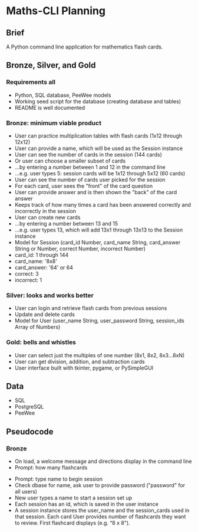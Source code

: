 # Maths-CLI Planning

## Brief

A Python command line application for mathematics flash cards.

## Bronze, Silver, and Gold

### Requirements all

- Python, SQL database, PeeWee models
- Working seed script for the database (creating database and tables)
- README is well documented

### Bronze: minimum viable product

- User can practice multiplication tables with flash cards (1x12 through 12x12)
- User can provide a name, which will be used as the Session instance
- User can see the number of cards in the session (144 cards)
- Or user can choose a smaller subset of cards
- ...by entering a number between 1 and 12 in the command line
- ...e.g. user types 5: session cards will be 1x12 through 5x12 (60 cards)
- User can see the number of cards user picked for the session
- For each card, user sees the "front" of the card question
- User can provide answer and is then shown the "back" of the card answer
- Keeps track of how many times a card has been answered correctly and incorrectly in the session
- User can create new cards
- ...by entering a number between 13 and 15
- ...e.g. user types 13, which will add 13x1 through 13x13 to the Session instance
- Model for Session (card_id Number, card_name String, card_answer String or Number, correct Number, incorrect Number)
- card_id: 1 through 144
- card_name: '8x8'
- card_answer: '64' or 64
- correct: 3
- incorrect: 1

### Silver: looks and works better

- User can login and retrieve flash cards from previous sessions
- Update and delete cards
- Model for User (user_name String, user_password String, session_ids Array of Numbers)

### Gold: bells and whistles

- User can select just the multiples of one number (8x1, 8x2, 8x3...8xN)
- User can get division, addition, and subtraction cards
- User interface built with tkinter, pygame, or PySimpleGUI

## Data

- SQL
- PostgreSQL
- PeeWee

## Pseudocode

### Bronze

- On load, a welcome message and directions display in the command line
- Prompt: how many flashcards

* Prompt: type name to begin session
* Check dbase for name, ask user to provide password ("password" for all users)
* New user types a name to start a session set up
* Each session has an id, which is saved in the user instance
* A session instance stores the user_name and the session_cards used in that session. Each card User provides number of flashcards they want to review. First flashcard displays (e.g. “8 x 8").
